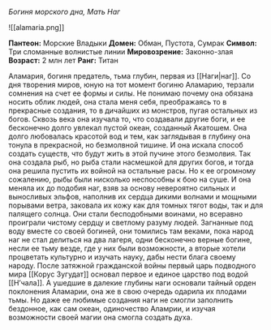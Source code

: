 *Богиня морского дна, Мать Наг*

![[alamaria.png]]

**Пантеон:** Морские Владыки 
**Домен:** Обман, Пустота, Сумрак
**Символ:** Три сломанные волнистые линии
**Мировозрение:** Законно-злая
**Возраст:** 2 млн лет
**Ранг:** Титан

Аламария, богиня предатель, тьма глубин, первая из [[Наги|наг]]. Со дня творения миров, юную на тот момент богиню Аламарию, терзали сомнения на счет ее формы и силы. Не понимаю почему она обязана носить облик людей, она стала меня себя, преображаясь то в прекрасные создания, то в дичайших из монстров, пугая остальных из богов. Сквозь века она изучала то, что создавали другие боги, и ее бесконечно долго увлекал пустой океан, созданный Акатошем. Она долго любовалась красотой вод и тем, как заглядывая в глубину она тонула в прекрасной, но безмолвной тишине. И она искала способ создать существ, что будут жить в этой пучине этого безмолвия. Так она создала рыб, но рыба стали насмешкой для других богов, и тогда она решила пустить их войной на остальные расы. Но к ее огромному сожалению, рыбы были нисколько неспособны к бою на суше. И она меняла их до подобия наг, взяв за основу невероятно сильных и выносливых эльфов, наполнив их сердца дикими волнами и мощными порывами ветра, заковала их кожу как для томных тягот воды, так и для палящего солнца. Они стали бесподобными воинами, но всеравно проиграли чистому сердцу и светлому разуму людей. Загнанные под воду вместе со своей богиней, они томились там веками, пока народ наг не стал делиться на два лагеря, одни бесконечно верные богине, несли ее тьму везде, где у них были возможности, а вторые хотели процветать культурно и изучать науку, дабы нести блага своему народу. После затяжной гражданской войны первый царь подводного мира [[Корус Зугудат]] основал первое и единое царство под водой [[Н’чала]]. А ушедшие в далекие глубины наги основали тайный орден поклонения Аламарии, она же в свою очередь одарила их плодами тьмы. Но даже ее любимые создания наги не смогли заполнить бездонное, как сам океан, одиночество Аламрии, и изучая возможности своей магии она смогла создать духа. 
